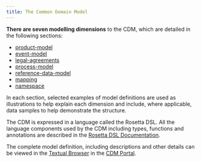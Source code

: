 ```yaml
---
title: The Common Domain Model
---
```


**There are seven modelling dimensions** to the CDM, which are detailed
in the following sections:

- [product-model](/docs/product-model) 
- [event-model](/docs/event-model) 
- [legal-agreements](/docs/legal-agreements)
- [process-model](/docs/process-model)
- [reference-data-model](/docs/reference-data-model) 
- [mapping](/docs/mapping)
- [namespace](/docs/namespace)


In each section, selected examples of model definitions are used as
illustrations to help explain each dimension and include, where
applicable, data samples to help demonstrate the structure.

The CDM is expressed in a language called the Rosetta DSL. All the
language components used by the CDM including types, functions and
annotations are described in the [Rosetta DSL Documentation](https://docs.rosetta-technology.io/rosetta/rosetta-dsl/rosetta-modelling-component).

The complete model definition, including descriptions and other details
can be viewed in the [Textual Browser](https://portal.cdm.rosetta-technology.io/#/text-browser) in the [CDM Portal](https://portal.cdm.rosetta-technology.io).
